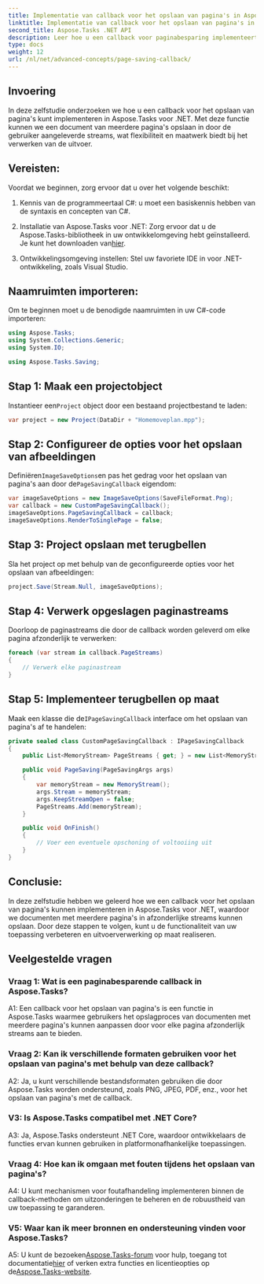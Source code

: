 ```yaml
---
title: Implementatie van callback voor het opslaan van pagina's in Aspose.Tasks
linktitle: Implementatie van callback voor het opslaan van pagina's in Aspose.Tasks
second_title: Aspose.Tasks .NET API
description: Leer hoe u een callback voor paginabesparing implementeert in Aspose.Tasks voor .NET, waardoor aangepaste verwerking van documentuitvoerstromen met meerdere pagina's mogelijk wordt.
type: docs
weight: 12
url: /nl/net/advanced-concepts/page-saving-callback/
---
```

## Invoering

In deze zelfstudie onderzoeken we hoe u een callback voor het opslaan van pagina's kunt implementeren in Aspose.Tasks voor .NET. Met deze functie kunnen we een document van meerdere pagina's opslaan in door de gebruiker aangeleverde streams, wat flexibiliteit en maatwerk biedt bij het verwerken van de uitvoer.

## Vereisten:

Voordat we beginnen, zorg ervoor dat u over het volgende beschikt:

1. Kennis van de programmeertaal C#: u moet een basiskennis hebben van de syntaxis en concepten van C#.
   
2.  Installatie van Aspose.Tasks voor .NET: Zorg ervoor dat u de Aspose.Tasks-bibliotheek in uw ontwikkelomgeving hebt geïnstalleerd. Je kunt het downloaden van[hier](https://releases.aspose.com/tasks/net/).

3. Ontwikkelingsomgeving instellen: Stel uw favoriete IDE in voor .NET-ontwikkeling, zoals Visual Studio.

## Naamruimten importeren:

Om te beginnen moet u de benodigde naamruimten in uw C#-code importeren:

```csharp
using Aspose.Tasks;
using System.Collections.Generic;
using System.IO;

using Aspose.Tasks.Saving;

```

## Stap 1: Maak een projectobject

 Instantieer een`Project` object door een bestaand projectbestand te laden:

```csharp
var project = new Project(DataDir + "Homemoveplan.mpp");
```

## Stap 2: Configureer de opties voor het opslaan van afbeeldingen

 Definiëren`ImageSaveOptions`en pas het gedrag voor het opslaan van pagina's aan door de`PageSavingCallback` eigendom:

```csharp
var imageSaveOptions = new ImageSaveOptions(SaveFileFormat.Png);
var callback = new CustomPageSavingCallback();
imageSaveOptions.PageSavingCallback = callback;
imageSaveOptions.RenderToSinglePage = false;
```

## Stap 3: Project opslaan met terugbellen

Sla het project op met behulp van de geconfigureerde opties voor het opslaan van afbeeldingen:

```csharp
project.Save(Stream.Null, imageSaveOptions);
```

## Stap 4: Verwerk opgeslagen paginastreams

Doorloop de paginastreams die door de callback worden geleverd om elke pagina afzonderlijk te verwerken:

```csharp
foreach (var stream in callback.PageStreams)
{
    // Verwerk elke paginastream
}
```

## Stap 5: Implementeer terugbellen op maat

 Maak een klasse die de`IPageSavingCallback` interface om het opslaan van pagina's af te handelen:

```csharp
private sealed class CustomPageSavingCallback : IPageSavingCallback
{
    public List<MemoryStream> PageStreams { get; } = new List<MemoryStream>();

    public void PageSaving(PageSavingArgs args)
    {
        var memoryStream = new MemoryStream();
        args.Stream = memoryStream;
        args.KeepStreamOpen = false;
        PageStreams.Add(memoryStream);
    }

    public void OnFinish()
    {
        // Voer een eventuele opschoning of voltooiing uit
    }
}
```

## Conclusie:

In deze zelfstudie hebben we geleerd hoe we een callback voor het opslaan van pagina's kunnen implementeren in Aspose.Tasks voor .NET, waardoor we documenten met meerdere pagina's in afzonderlijke streams kunnen opslaan. Door deze stappen te volgen, kunt u de functionaliteit van uw toepassing verbeteren en uitvoerverwerking op maat realiseren.

## Veelgestelde vragen

### Vraag 1: Wat is een paginabesparende callback in Aspose.Tasks?

A1: Een callback voor het opslaan van pagina's is een functie in Aspose.Tasks waarmee gebruikers het opslagproces van documenten met meerdere pagina's kunnen aanpassen door voor elke pagina afzonderlijk streams aan te bieden.

### Vraag 2: Kan ik verschillende formaten gebruiken voor het opslaan van pagina's met behulp van deze callback?

A2: Ja, u kunt verschillende bestandsformaten gebruiken die door Aspose.Tasks worden ondersteund, zoals PNG, JPEG, PDF, enz., voor het opslaan van pagina's met de callback.

### V3: Is Aspose.Tasks compatibel met .NET Core?

A3: Ja, Aspose.Tasks ondersteunt .NET Core, waardoor ontwikkelaars de functies ervan kunnen gebruiken in platformonafhankelijke toepassingen.

### Vraag 4: Hoe kan ik omgaan met fouten tijdens het opslaan van pagina's?

A4: U kunt mechanismen voor foutafhandeling implementeren binnen de callback-methoden om uitzonderingen te beheren en de robuustheid van uw toepassing te garanderen.

### V5: Waar kan ik meer bronnen en ondersteuning vinden voor Aspose.Tasks?

 A5: U kunt de bezoeken[Aspose.Tasks-forum](https://forum.aspose.com/c/tasks/15) voor hulp, toegang tot documentatie[hier](https://reference.aspose.com/tasks/net/) of verken extra functies en licentieopties op de[Aspose.Tasks-website](https://purchase.aspose.com/buy).